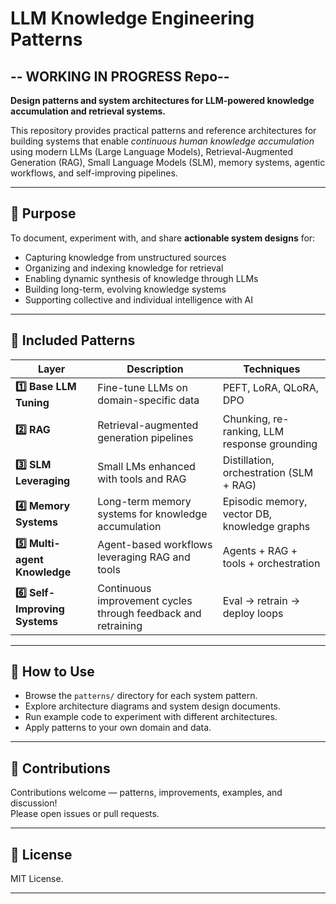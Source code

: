 # LLM Knowledge Engineering Patterns

##  -- WORKING IN PROGRESS Repo-- 

**Design patterns and system architectures for LLM-powered knowledge accumulation and retrieval systems.**

This repository provides practical patterns and reference architectures for building systems that enable *continuous human knowledge accumulation* using modern LLMs (Large Language Models), Retrieval-Augmented Generation (RAG), Small Language Models (SLM), memory systems, agentic workflows, and self-improving pipelines.

---

## 🌟 Purpose

To document, experiment with, and share **actionable system designs** for:

- Capturing knowledge from unstructured sources
- Organizing and indexing knowledge for retrieval
- Enabling dynamic synthesis of knowledge through LLMs
- Building long-term, evolving knowledge systems
- Supporting collective and individual intelligence with AI

---

## 🔖 Included Patterns

| Layer                        | Description                                                                 | Techniques |
|------------------------------|-----------------------------------------------------------------------------|------------|
| **1️⃣ Base LLM Tuning**         | Fine-tune LLMs on domain-specific data                                       | PEFT, LoRA, QLoRA, DPO |
| **2️⃣ RAG**                    | Retrieval-augmented generation pipelines                                     | Chunking, re-ranking, LLM response grounding |
| **3️⃣ SLM Leveraging**         | Small LMs enhanced with tools and RAG                                        | Distillation, orchestration (SLM + RAG) |
| **4️⃣ Memory Systems**         | Long-term memory systems for knowledge accumulation                          | Episodic memory, vector DB, knowledge graphs |
| **5️⃣ Multi-agent Knowledge**  | Agent-based workflows leveraging RAG and tools                               | Agents + RAG + tools + orchestration |
| **6️⃣ Self-Improving Systems** | Continuous improvement cycles through feedback and retraining                 | Eval → retrain → deploy loops |

---


## 🚀 How to Use

- Browse the `patterns/` directory for each system pattern.
- Explore architecture diagrams and system design documents.
- Run example code to experiment with different architectures.
- Apply patterns to your own domain and data.

---

## 🎁 Contributions

Contributions welcome — patterns, improvements, examples, and discussion!  
Please open issues or pull requests.

---

## 📝 License

MIT License.

---

